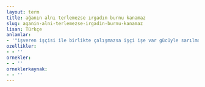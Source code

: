 ```yaml
---
layout: term
title: ağanın alnı terlemezse ırgadın burnu kanamaz
slug: aganin-alni-terlemezse-irgadin-burnu-kanamaz
lisan: Türkçe
anlamlar:
- '"işveren işçisi ile birlikte çalışmazsa işçi işe var gücüyle sarılmaz" anlamında kullanılan bir söz'
ozellikler:
- - ''
ornekler:
- - ''
orneklerkaynak:
- - ''
---
```

